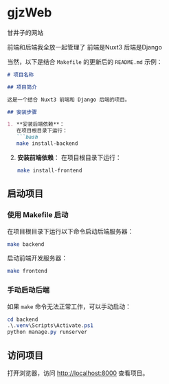 # gjzWeb
甘井子的网站

前端和后端我全放一起管理了
前端是Nuxt3
后端是Django

当然，以下是结合 `Makefile` 的更新后的 `README.md` 示例：

```markdown
# 项目名称

## 项目简介

这是一个结合 Nuxt3 前端和 Django 后端的项目。

## 安装步骤

1. **安装后端依赖**：
   在项目根目录下运行：
   ```bash
   make install-backend
   ```

2. **安装前端依赖**：
   在项目根目录下运行：
   ```bash
   make install-frontend
   ```

## 启动项目

### 使用 Makefile 启动

在项目根目录下运行以下命令启动后端服务器：

```bash
make backend
```

启动前端开发服务器：

```bash
make frontend
```

### 手动启动后端

如果 `make` 命令无法正常工作，可以手动启动：

```powershell
cd backend
.\.venv\Scripts\Activate.ps1
python manage.py runserver
```

## 访问项目

打开浏览器，访问 [http://localhost:8000](http://localhost:8000) 查看项目。

```



